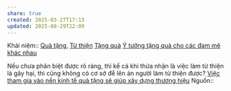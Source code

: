```yaml
---
share: true
created: 2025-03-27T17:13
updated: 2025-08-29T22:09
---
```

Khái niệm:: [Quà tặng](../%CE%9E%20Kh%C3%A1i%20ni%E1%BB%87m/Qu%C3%A0%20t%E1%BA%B7ng.md), [Từ thiện](../%CE%9E%20Kh%C3%A1i%20ni%E1%BB%87m/T%E1%BB%AB%20thi%E1%BB%87n.md)
[Tặng quà](../../%F0%9F%93%9CT%C3%A0i%20nguy%C3%AAn/M%E1%BB%9F%20r%E1%BB%99ng%20m%E1%BB%91i%20quan%20h%E1%BB%87/T%E1%BA%B7ng%20qu%C3%A0.md) [Ý tưởng tặng quà cho các đam mê khác nhau](../../%F0%9F%93%9CT%C3%A0i%20nguy%C3%AAn/Qu%C3%A0%20t%E1%BA%B7ng/%C3%9D%20t%C6%B0%E1%BB%9Fng%20t%E1%BA%B7ng%20qu%C3%A0%20cho%20c%C3%A1c%20%C4%91am%20m%C3%AA%20kh%C3%A1c%20nhau.md)

Nếu chưa phân biệt được rõ ràng, thì kể cả khi thừa nhận là việc làm từ thiện là gây hại, thì cũng không có cơ sở để lên án người làm từ thiện được? 
[Việc tham gia vào nền kinh tế quà tặng sẽ giúp xây dựng thương hiệu](../Kinh%20t%E1%BA%BF/C%C3%A1c%20n%E1%BB%81n%20kinh%20t%E1%BA%BF%20thay%20th%E1%BA%BF/N%E1%BB%81n%20kinh%20t%E1%BA%BF%20kh%C3%B4ng%20d%C3%B9ng%20ti%E1%BB%81n/Vi%E1%BB%87c%20tham%20gia%20v%C3%A0o%20n%E1%BB%81n%20kinh%20t%E1%BA%BF%20qu%C3%A0%20t%E1%BA%B7ng%20s%E1%BA%BD%20gi%C3%BAp%20x%C3%A2y%20d%E1%BB%B1ng%20th%C6%B0%C6%A1ng%20hi%E1%BB%87u.md)
Nguồn:: 
